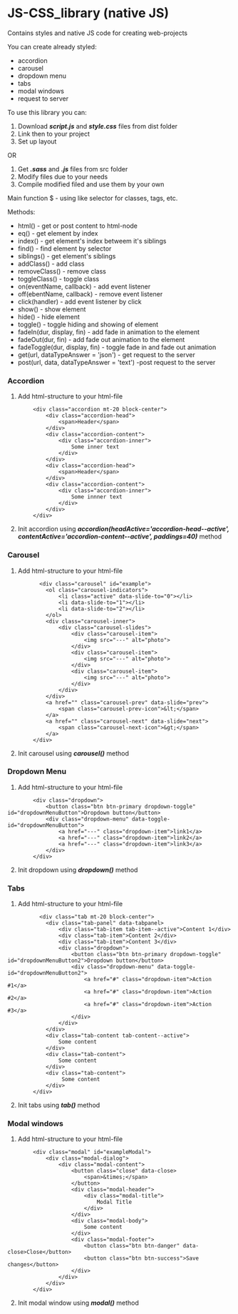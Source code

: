 # JS-CSS_library (native JS)

Contains styles and native JS code for creating web-projects

You can create already styled:

- accordion
- carousel
- dropdown menu
- tabs
- modal windows
- request to server

To use this library you can:

1. Download ***script.js*** and ***style.css*** files from dist folder
2. Link then to your project
3. Set up layout

OR

1. Get ***.sass*** and ***.js*** files from src folder
2. Modify files due to your needs
3. Compile modified filed and use them by your own

Main function $ - using like selector for classes, tags, etc.

Methods:

- html() - get or post content to html-node
- eq() - get element by index
- index() - get element's index betweem it's siblings
- find() - find element by selector
- siblings() - get element's siblings
- addClass() - add class
- removeClass() - remove class
- toggleClass() - toggle class
- on(eventName, callback) - add event listener
- off(ebentName, callback) - remove event listener
- click(handler) - add event listener by click
- show() - show element
- hide() - hide element
- toggle() - toggle hiding and showing of element
- fadeIn(dur, display, fin) - add fade in animation to the element
- fadeOut(dur, fin) - add fade out animation to the element
- fadeToggle(dur, display, fin) - toggle fade in and fade out animation
- get(url, dataTypeAnswer = 'json') - get request to the server
- post(url, data, dataTypeAnswer = 'text') -post request to the server

### Accordion

1. Add html-structure to your html-file

```
        <div class="accordion mt-20 block-center">
            <div class="accordion-head">
                <span>Header</span>
            </div>
            <div class="accordion-content">
                <div class="accordion-inner">
                    Some inner text
                </div>
            </div>
            <div class="accordion-head">
                <span>Header</span>
            </div>
            <div class="accordion-content">
                <div class="accordion-inner">
                    Some innner text
                </div>
            </div>
        </div>
```

2. Init accordion using ***accordion(headActive='accordion-head--active', contentActive='accordion-content--active', paddings=40)*** method

### Carousel

1. Add html-structure to your html-file

```
          <div class="carousel" id="example">
            <ol class="carousel-indicators">
                <li class="active" data-slide-to="0"></li>
                <li data-slide-to="1"></li>
                <li data-slide-to="2"></li>
            </ol>
            <div class="carousel-inner">
                <div class="carousel-slides">
                    <div class="carousel-item">
                        <img src="---" alt="photo">
                    </div>
                    <div class="carousel-item">
                        <img src="---" alt="photo">
                    </div>
                    <div class="carousel-item">
                        <img src="---" alt="photo">
                    </div>
                </div>
            </div>
            <a href="" class="carousel-prev" data-slide="prev">
                <span class="carousel-prev-icon">&lt;</span>
            </a>
            <a href="" class="carousel-next" data-slide="next">
                <span class="carousel-next-icon">&gt;</span>
            </a>
        </div>
```

2. Init carousel using ***carousel()*** method

### Dropdown Menu

1. Add html-structure to your html-file

```
        <div class="dropdown">
            <button class="btn btn-primary dropdown-toggle" id="dropdownMenuButton">Dropdown button</button>
            <div class="dropdown-menu" data-toggle-id="dropdownMenuButton">
                <a href="---" class="dropdown-item">link1</a>
                <a href="---" class="dropdown-item">link2</a>
                <a href="---" class="dropdown-item">link3</a>
            </div>
        </div>
```

2. Init dropdown using ***dropdown()*** method

### Tabs

1. Add html-structure to your html-file

```
          <div class="tab mt-20 block-center">
            <div class="tab-panel" data-tabpanel>
                <div class="tab-item tab-item--active">Content 1</div>
                <div class="tab-item">Content 2</div>
                <div class="tab-item">Content 3</div>
                <div class="dropdown">
                    <button class="btn btn-primary dropdown-toggle" id="dropdownMenuButton2">Dropdown button</button>
                    <div class="dropdown-menu" data-toggle-id="dropdownMenuButton2">
                        <a href="#" class="dropdown-item">Action #1</a>
                        <a href="#" class="dropdown-item">Action #2</a>
                        <a href="#" class="dropdown-item">Action #3</a>
                    </div>
                </div>
            </div>
            <div class="tab-content tab-content--active">
                Some content
            </div>
            <div class="tab-content">
                Some content
            </div>
            <div class="tab-content">
                 Some content
            </div>
        </div>  
```

2. Init tabs using ***tab()*** method

### Modal windows

1. Add html-structure to your html-file

```
        <div class="modal" id="exampleModal">
            <div class="modal-dialog">
                <div class="modal-content">
                    <button class="close" data-close>
                        <span>&times;</span>
                    </button>
                    <div class="modal-header">
                        <div class="modal-title">
                            Modal Title
                        </div>
                    </div>
                    <div class="modal-body">
                        Some content
                    </div>
                    <div class="modal-footer">
                        <button class="btn btn-danger" data-close>Close</button>
                        <button class="btn btn-success">Save changes</button>
                    </div>
                </div>
            </div>
        </div> 
```

2. Init modal window using ***modal()*** method





